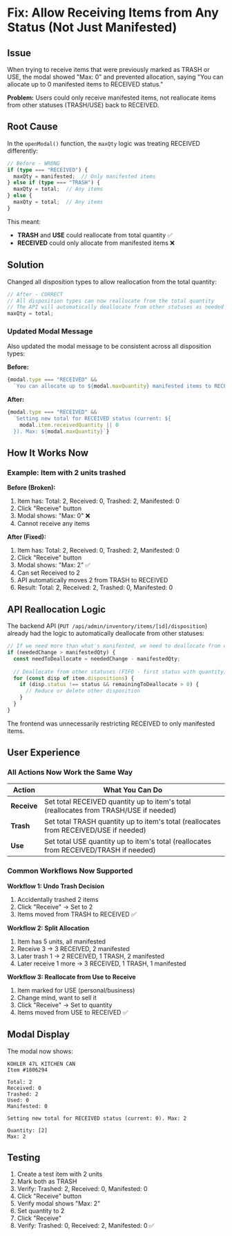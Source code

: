 # Fix: Allow Receiving Items from Any Status (Not Just Manifested)

## Issue

When trying to receive items that were previously marked as TRASH or USE, the modal showed "Max: 0" and prevented allocation, saying "You can allocate up to 0 manifested items to RECEIVED status."

**Problem:** Users could only receive manifested items, not reallocate items from other statuses (TRASH/USE) back to RECEIVED.

## Root Cause

In the `openModal()` function, the `maxQty` logic was treating RECEIVED differently:

```typescript
// Before - WRONG
if (type === "RECEIVED") {
  maxQty = manifested;  // Only manifested items
} else if (type === "TRASH") {
  maxQty = total;  // Any items
} else {
  maxQty = total;  // Any items
}
```

This meant:
- **TRASH** and **USE** could reallocate from total quantity ✅
- **RECEIVED** could only allocate from manifested items ❌

## Solution

Changed all disposition types to allow reallocation from the total quantity:

```typescript
// After - CORRECT
// All disposition types can now reallocate from the total quantity
// The API will automatically deallocate from other statuses as needed
maxQty = total;
```

### Updated Modal Message

Also updated the modal message to be consistent across all disposition types:

**Before:**
```typescript
{modal.type === "RECEIVED" &&
  `You can allocate up to ${modal.maxQuantity} manifested items to RECEIVED status.`}
```

**After:**
```typescript
{modal.type === "RECEIVED" &&
  `Setting new total for RECEIVED status (current: ${
    modal.item.receivedQuantity || 0
  }). Max: ${modal.maxQuantity}`}
```

## How It Works Now

### Example: Item with 2 units trashed

**Before (Broken):**
1. Item has: Total: 2, Received: 0, Trashed: 2, Manifested: 0
2. Click "Receive" button
3. Modal shows: "Max: 0" ❌
4. Cannot receive any items

**After (Fixed):**
1. Item has: Total: 2, Received: 0, Trashed: 2, Manifested: 0
2. Click "Receive" button
3. Modal shows: "Max: 2" ✅
4. Can set Received to 2
5. API automatically moves 2 from TRASH to RECEIVED
6. Result: Total: 2, Received: 2, Trashed: 0, Manifested: 0

## API Reallocation Logic

The backend API (`PUT /api/admin/inventory/items/[id]/disposition`) already had the logic to automatically deallocate from other statuses:

```typescript
// If we need more than what's manifested, we need to deallocate from other statuses
if (neededChange > manifestedQty) {
  const needToDeallocate = neededChange - manifestedQty;
  
  // Deallocate from other statuses (FIFO - first status with quantity)
  for (const disp of item.dispositions) {
    if (disp.status !== status && remainingToDeallocate > 0) {
      // Reduce or delete other disposition
    }
  }
}
```

The frontend was unnecessarily restricting RECEIVED to only manifested items.

## User Experience

### All Actions Now Work the Same Way

| Action | What You Can Do |
|--------|-----------------|
| **Receive** | Set total RECEIVED quantity up to item's total (reallocates from TRASH/USE if needed) |
| **Trash** | Set total TRASH quantity up to item's total (reallocates from RECEIVED/USE if needed) |
| **Use** | Set total USE quantity up to item's total (reallocates from RECEIVED/TRASH if needed) |

### Common Workflows Now Supported

**Workflow 1: Undo Trash Decision**
1. Accidentally trashed 2 items
2. Click "Receive" → Set to 2
3. Items moved from TRASH to RECEIVED ✅

**Workflow 2: Split Allocation**
1. Item has 5 units, all manifested
2. Receive 3 → 3 RECEIVED, 2 manifested
3. Later trash 1 → 2 RECEIVED, 1 TRASH, 2 manifested
4. Later receive 1 more → 3 RECEIVED, 1 TRASH, 1 manifested

**Workflow 3: Reallocate from Use to Receive**
1. Item marked for USE (personal/business)
2. Change mind, want to sell it
3. Click "Receive" → Set to quantity
4. Items moved from USE to RECEIVED ✅

## Modal Display

The modal now shows:
```
KOHLER 47L KITCHEN CAN
Item #1806294

Total: 2
Received: 0
Trashed: 2
Used: 0
Manifested: 0

Setting new total for RECEIVED status (current: 0). Max: 2

Quantity: [2]
Max: 2
```

## Testing

1. Create a test item with 2 units
2. Mark both as TRASH
3. Verify: Trashed: 2, Received: 0, Manifested: 0
4. Click "Receive" button
5. Verify modal shows "Max: 2"
6. Set quantity to 2
7. Click "Receive"
8. Verify: Trashed: 0, Received: 2, Manifested: 0 ✅









